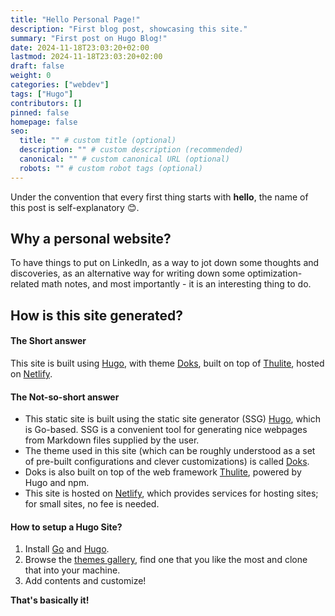 ```yaml
---
title: "Hello Personal Page!"
description: "First blog post, showcasing this site."
summary: "First post on Hugo Blog!"
date: 2024-11-18T23:03:20+02:00
lastmod: 2024-11-18T23:03:20+02:00
draft: false
weight: 0
categories: ["webdev"]
tags: ["Hugo"]
contributors: []
pinned: false
homepage: false
seo:
  title: "" # custom title (optional)
  description: "" # custom description (recommended)
  canonical: "" # custom canonical URL (optional)
  robots: "" # custom robot tags (optional)
---
```


Under the convention that every first thing starts with **hello**, the name of this post is self-explanatory 😊.

## Why a personal website?

To have things to put on LinkedIn, as a way to jot down some thoughts and discoveries, as an alternative way for writing down some optimization-related math notes, and most importantly - it is an interesting thing to do.

## How is this site generated?

#### The Short answer

This site is built using [Hugo](https://gohugo.io/), with theme [Doks](https://getdoks.org/), built on top of [Thulite](https://thulite.io/), hosted on [Netlify](https://www.netlify.com/).

#### The Not-so-short answer

- This static site is built using the static site generator (SSG) [Hugo](https://gohugo.io/), which is Go-based. SSG is a convenient tool for generating nice webpages from Markdown files supplied by the user.
- The theme used in this site (which can be roughly understood as a set of pre-built configurations and clever customizations) is called [Doks](https://getdoks.org/).
- Doks is also built on top of the web framework [Thulite](https://thulite.io/), powered by Hugo and npm.
- This site is hosted on [Netlify](https://www.netlify.com/), which provides services for hosting sites; for small sites, no fee is needed.

#### How to setup a Hugo Site?

1. Install [Go](https://go.dev/) and [Hugo](https://gohugo.io/).
2. Browse the [themes gallery](https://themes.gohugo.io/), find one that you like the most and clone that into your machine.
3. Add contents and customize!

**That's basically it!**
